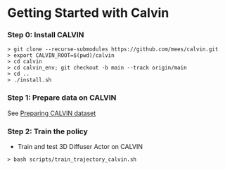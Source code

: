 # Getting Started with Calvin

### Step 0: Install CALVIN
```
> git clone --recurse-submodules https://github.com/mees/calvin.git
> export CALVIN_ROOT=$(pwd)/calvin
> cd calvin
> cd calvin_env; git checkout -b main --track origin/main
> cd ..
> ./install.sh
```

### Step 1: Prepare data on CALVIN
See [Preparing CALVIN dataset](./DATA_PREPARATION_CALVIN.md)

### Step 2: Train the policy

* Train and test 3D Diffuser Actor on CALVIN

```
> bash scripts/train_trajectory_calvin.sh
```
